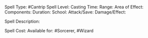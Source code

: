 Spell Type: #Cantrip
Spell Level:
Casting Time:
Range: 
Area of Effect: 
Components:
Duration:
School:
Attack/Save:
Damage/Effect:

Spell Description: 



Spell Cost: 
Available for: #Sorcerer, #Wizard